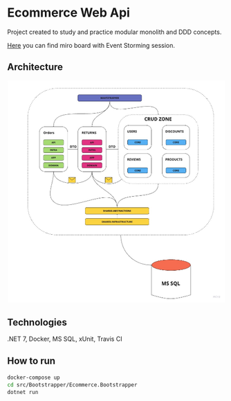 # Ecommerce Web Api

Project created to study and practice modular monolith and DDD concepts.

[Here](https://miro.com/app/board/uXjVMy3rVUc=/?share_link_id=104061673349) you can find miro board with Event Storming session.

## Architecture
![image](EcommerceArchitecture.jpg)

## Technologies
.NET 7, Docker, MS SQL, xUnit, Travis CI

## How to run
```bash
docker-compose up
cd src/Bootstrapper/Ecommerce.Bootstrapper
dotnet run
```